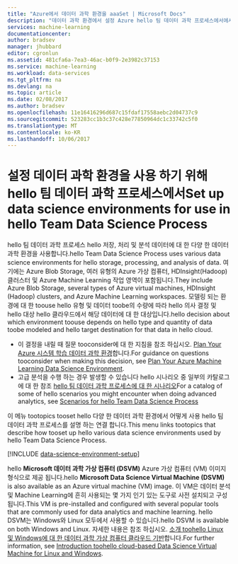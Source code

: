 ```yaml
---
title: "Azure에서 데이터 과학 환경을 aaaSet | Microsoft Docs"
description: "데이터 과학 환경에서 설정 Azure hello 팀 데이터 과학 프로세스에서에서 사용 하기 위해."
services: machine-learning
documentationcenter: 
author: bradsev
manager: jhubbard
editor: cgronlun
ms.assetid: 481cfa6a-7ea3-46ac-b0f9-2e3982c37153
ms.service: machine-learning
ms.workload: data-services
ms.tgt_pltfrm: na
ms.devlang: na
ms.topic: article
ms.date: 02/08/2017
ms.author: bradsev
ms.openlocfilehash: 11e16416296d687c15fdaf17558aebc2d04737c9
ms.sourcegitcommit: 523283cc1b3c37c428e77850964dc1c33742c5f0
ms.translationtype: MT
ms.contentlocale: ko-KR
ms.lasthandoff: 10/06/2017
---
```

# <a name="set-up-data-science-environments-for-use-in-hello-team-data-science-process"></a><span data-ttu-id="53d23-103">설정 데이터 과학 환경을 사용 하기 위해 hello 팀 데이터 과학 프로세스에서</span><span class="sxs-lookup"><span data-stu-id="53d23-103">Set up data science environments for use in hello Team Data Science Process</span></span>
<span data-ttu-id="53d23-104">hello 팀 데이터 과학 프로세스 hello 저장, 처리 및 분석 데이터에 대 한 다양 한 데이터 과학 환경을 사용합니다.</span><span class="sxs-lookup"><span data-stu-id="53d23-104">hello Team Data Science Process uses various data science environments for hello storage, processing, and analysis of data.</span></span> <span data-ttu-id="53d23-105">여기에는 Azure Blob Storage, 여러 유형의 Azure 가상 컴퓨터, HDInsight(Hadoop) 클러스터 및 Azure Machine Learning 작업 영역이 포함됩니다.</span><span class="sxs-lookup"><span data-stu-id="53d23-105">They include Azure Blob Storage, several types of Azure virtual machines, HDInsight (Hadoop) clusters, and Azure Machine Learning workspaces.</span></span> <span data-ttu-id="53d23-106">모델링 되는 환경에 대 한 toouse hello 유형 및 데이터 toobe의 수량에 따라 hello 의사 결정 및 hello 대상 hello 클라우드에서 해당 데이터에 대 한 대상입니다.</span><span class="sxs-lookup"><span data-stu-id="53d23-106">hello decision about which environment toouse depends on hello type and quantity of data toobe modeled and hello target destination for that data in hello cloud.</span></span> 

* <span data-ttu-id="53d23-107">이 결정을 내릴 때 질문 tooconsider에 대 한 지침을 참조 하십시오. [Plan Your Azure 시스템 학습 데이터 과학 환경](machine-learning-data-science-plan-your-environment.md)합니다.</span><span class="sxs-lookup"><span data-stu-id="53d23-107">For guidance on questions tooconsider when making this decision, see [Plan Your Azure Machine Learning Data Science Environment](machine-learning-data-science-plan-your-environment.md).</span></span> 
* <span data-ttu-id="53d23-108">고급 분석을 수행 하는 경우 발생할 수 있습니다 hello 시나리오 중 일부의 카탈로그에 대 한 참조 [hello 팀 데이터 과학 프로세스에 대 한 시나리오](machine-learning-data-science-plan-sample-scenarios.md)</span><span class="sxs-lookup"><span data-stu-id="53d23-108">For a catalog of some of hello scenarios you might encounter when doing advanced analytics, see [Scenarios for hello Team Data Science Process](machine-learning-data-science-plan-sample-scenarios.md)</span></span>

<span data-ttu-id="53d23-109">이 메뉴 tootopics tooset hello 다양 한 데이터 과학 환경에서 어떻게 사용 hello 팀 데이터 과학 프로세스를 설명 하는 연결 합니다.</span><span class="sxs-lookup"><span data-stu-id="53d23-109">This menu links tootopics that describe how tooset up hello various data science environments used by hello Team Data Science Process.</span></span>

[!INCLUDE [data-science-environment-setup](../../includes/cap-setup-environments.md)]

<span data-ttu-id="53d23-110">hello **Microsoft 데이터 과학 가상 컴퓨터 (DSVM)** Azure 가상 컴퓨터 (VM) 이미지 형식으로 제공 됩니다.</span><span class="sxs-lookup"><span data-stu-id="53d23-110">hello **Microsoft Data Science Virtual Machine (DSVM)** is also available as an Azure virtual machine (VM) image.</span></span> <span data-ttu-id="53d23-111">이 VM은 데이터 분석 및 Machine Learning에 흔히 사용되는 몇 가지 인기 있는 도구로 사전 설치되고 구성됩니다.</span><span class="sxs-lookup"><span data-stu-id="53d23-111">This VM is pre-installed and configured with several popular tools that are commonly used for data analytics and machine learning.</span></span> <span data-ttu-id="53d23-112">hello DSVM는 Windows와 Linux 모두에서 사용할 수 있습니다.</span><span class="sxs-lookup"><span data-stu-id="53d23-112">hello DSVM is available on both Windows and Linux.</span></span> <span data-ttu-id="53d23-113">자세한 내용은 참조 하십시오. [소개 toohello Linux 및 Windows에 대 한 데이터 과학 가상 컴퓨터 클라우드 기반](machine-learning-data-science-virtual-machine-overview.md)합니다.</span><span class="sxs-lookup"><span data-stu-id="53d23-113">For further information, see [Introduction toohello cloud-based Data Science Virtual Machine for Linux and Windows](machine-learning-data-science-virtual-machine-overview.md).</span></span>

